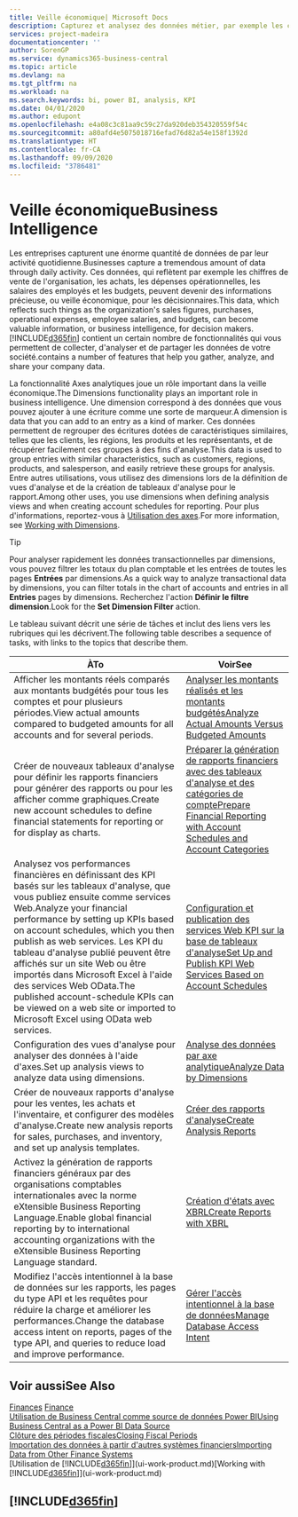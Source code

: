 ```yaml
---
title: Veille économique| Microsoft Docs
description: Capturez et analysez des données métier, par exemple les chiffres de vente de l'organisation, les achats, les dépenses opérationnelles, les salaires des employés et les budgets, peuvent être des informations précieuses, pour la veille économique ou pour les décisionnaires.
services: project-madeira
documentationcenter: ''
author: SorenGP
ms.service: dynamics365-business-central
ms.topic: article
ms.devlang: na
ms.tgt_pltfrm: na
ms.workload: na
ms.search.keywords: bi, power BI, analysis, KPI
ms.date: 04/01/2020
ms.author: edupont
ms.openlocfilehash: e4a08c3c81aa9c59c27da920deb354320559f54c
ms.sourcegitcommit: a80afd4e5075018716efad76d82a54e158f1392d
ms.translationtype: HT
ms.contentlocale: fr-CA
ms.lasthandoff: 09/09/2020
ms.locfileid: "3786481"
---
```

# <a name="business-intelligence"></a><span data-ttu-id="ef25a-103">Veille économique</span><span class="sxs-lookup"><span data-stu-id="ef25a-103">Business Intelligence</span></span>
<span data-ttu-id="ef25a-104">Les entreprises capturent une énorme quantité de données de par leur activité quotidienne.</span><span class="sxs-lookup"><span data-stu-id="ef25a-104">Businesses capture a tremendous amount of data through daily activity.</span></span> <span data-ttu-id="ef25a-105">Ces données, qui reflètent par exemple les chiffres de vente de l'organisation, les achats, les dépenses opérationnelles, les salaires des employés et les budgets, peuvent devenir des informations précieuse, ou veille économique, pour les décisionnaires.</span><span class="sxs-lookup"><span data-stu-id="ef25a-105">This data, which reflects such things as the organization's sales figures, purchases, operational expenses, employee salaries, and budgets, can become valuable information, or business intelligence, for decision makers.</span></span> [!INCLUDE[d365fin](includes/d365fin_md.md)] <span data-ttu-id="ef25a-106">contient un certain nombre de fonctionnalités qui vous permettent de collecter, d'analyser et de partager les données de votre société.</span><span class="sxs-lookup"><span data-stu-id="ef25a-106">contains a number of features that help you gather, analyze, and share your company data.</span></span>

<span data-ttu-id="ef25a-107">La fonctionnalité Axes analytiques joue un rôle important dans la veille économique.</span><span class="sxs-lookup"><span data-stu-id="ef25a-107">The Dimensions functionality plays an important role in business intelligence.</span></span> <span data-ttu-id="ef25a-108">Une dimension correspond à des données que vous pouvez ajouter à une écriture comme une sorte de marqueur.</span><span class="sxs-lookup"><span data-stu-id="ef25a-108">A dimension is data that you can add to an entry as a kind of marker.</span></span> <span data-ttu-id="ef25a-109">Ces données permettent de regrouper des écritures dotées de caractéristiques similaires, telles que les clients, les régions, les produits et les représentants, et de récupérer facilement ces groupes à des fins d'analyse.</span><span class="sxs-lookup"><span data-stu-id="ef25a-109">This data is used to group entries with similar characteristics, such as customers, regions, products, and salesperson, and easily retrieve these groups for analysis.</span></span> <span data-ttu-id="ef25a-110">Entre autres utilisations, vous utilisez des dimensions lors de la définition de vues d'analyse et de la création de tableaux d'analyse pour le rapport.</span><span class="sxs-lookup"><span data-stu-id="ef25a-110">Among other uses, you use dimensions  when defining analysis views and when creating account schedules for reporting.</span></span> <span data-ttu-id="ef25a-111">Pour plus d'informations, reportez-vous à [Utilisation des axes](finance-dimensions.md).</span><span class="sxs-lookup"><span data-stu-id="ef25a-111">For more information, see [Working with Dimensions](finance-dimensions.md).</span></span>

> [!TIP]
> <span data-ttu-id="ef25a-112">Pour analyser rapidement les données transactionnelles par dimensions, vous pouvez filtrer les totaux du plan comptable et les entrées de toutes les pages **Entrées** par dimensions.</span><span class="sxs-lookup"><span data-stu-id="ef25a-112">As a quick way to analyze transactional data by dimensions, you can filter totals in the chart of accounts and entries in all **Entries** pages by dimensions.</span></span> <span data-ttu-id="ef25a-113">Recherchez l'action **Définir le filtre dimension**.</span><span class="sxs-lookup"><span data-stu-id="ef25a-113">Look for the **Set Dimension Filter** action.</span></span>  

<span data-ttu-id="ef25a-114">Le tableau suivant décrit une série de tâches et inclut des liens vers les rubriques qui les décrivent.</span><span class="sxs-lookup"><span data-stu-id="ef25a-114">The following table describes a sequence of tasks, with links to the topics that describe them.</span></span>  

| <span data-ttu-id="ef25a-115">À</span><span class="sxs-lookup"><span data-stu-id="ef25a-115">To</span></span> | <span data-ttu-id="ef25a-116">Voir</span><span class="sxs-lookup"><span data-stu-id="ef25a-116">See</span></span> |
| --- | --- |
|<span data-ttu-id="ef25a-117">Afficher les montants réels comparés aux montants budgétés pour tous les comptes et pour plusieurs périodes.</span><span class="sxs-lookup"><span data-stu-id="ef25a-117">View actual amounts compared to budgeted amounts for all accounts and for several periods.</span></span>|[<span data-ttu-id="ef25a-118">Analyser les montants réalisés et les montants budgétés</span><span class="sxs-lookup"><span data-stu-id="ef25a-118">Analyze Actual Amounts Versus Budgeted Amounts</span></span>](bi-how-analyze-actual-versus-budget.md)|
|<span data-ttu-id="ef25a-119">Créer de nouveaux tableaux d'analyse pour définir les rapports financiers pour générer des rapports ou pour les afficher comme graphiques.</span><span class="sxs-lookup"><span data-stu-id="ef25a-119">Create new account schedules to define financial statements for reporting or for display as charts.</span></span>|[<span data-ttu-id="ef25a-120">Préparer la génération de rapports financiers avec des tableaux d'analyse et des catégories de compte</span><span class="sxs-lookup"><span data-stu-id="ef25a-120">Prepare Financial Reporting with Account Schedules and Account Categories</span></span>](bi-how-work-account-schedule.md)|
|<span data-ttu-id="ef25a-121">Analysez vos performances financières en définissant des KPI basés sur les tableaux d'analyse, que vous publiez ensuite comme services Web.</span><span class="sxs-lookup"><span data-stu-id="ef25a-121">Analyze your financial performance by setting up KPIs based on account schedules, which you then publish as web services.</span></span> <span data-ttu-id="ef25a-122">Les KPI du tableau d'analyse publié peuvent être affichés sur un site Web ou être importés dans Microsoft Excel à l'aide des services Web OData.</span><span class="sxs-lookup"><span data-stu-id="ef25a-122">The published account-schedule KPIs can be viewed on a web site or imported to Microsoft Excel using OData web services.</span></span>|[<span data-ttu-id="ef25a-123">Configuration et publication des services Web KPI sur la base de tableaux d'analyse</span><span class="sxs-lookup"><span data-stu-id="ef25a-123">Set Up and Publish KPI Web Services Based on Account Schedules</span></span>](bi-how-to-set-up-and-publish-kpi-web-services-based-on-account-schedules.md)|
|<span data-ttu-id="ef25a-124">Configuration des vues d'analyse pour analyser des données à l'aide d'axes.</span><span class="sxs-lookup"><span data-stu-id="ef25a-124">Set up analysis views to analyze data using dimensions.</span></span>|[<span data-ttu-id="ef25a-125">Analyse des données par axe analytique</span><span class="sxs-lookup"><span data-stu-id="ef25a-125">Analyze Data by Dimensions</span></span>](bi-how-analyze-data-dimension.md)|
|<span data-ttu-id="ef25a-126">Créer de nouveaux rapports d'analyse pour les ventes, les achats et l'inventaire, et configurer des modèles d'analyse.</span><span class="sxs-lookup"><span data-stu-id="ef25a-126">Create new analysis reports for sales, purchases, and inventory, and set up analysis templates.</span></span>|[<span data-ttu-id="ef25a-127">Créer des rapports d'analyse</span><span class="sxs-lookup"><span data-stu-id="ef25a-127">Create Analysis Reports</span></span>](bi-how-create-analysis-views-reports.md)|
|<span data-ttu-id="ef25a-128">Activez la génération de rapports financiers généraux par des organisations comptables internationales avec la norme eXtensible Business Reporting Language.</span><span class="sxs-lookup"><span data-stu-id="ef25a-128">Enable global financial reporting by to international accounting organizations with the eXtensible Business Reporting Language standard.</span></span>|[<span data-ttu-id="ef25a-129">Création d'états avec XBRL</span><span class="sxs-lookup"><span data-stu-id="ef25a-129">Create Reports with XBRL</span></span>](bi-create-reports-with-xbrl.md)|
|<span data-ttu-id="ef25a-130">Modifiez l'accès intentionnel à la base de données sur les rapports, les pages du type API et les requêtes pour réduire la charge et améliorer les performances.</span><span class="sxs-lookup"><span data-stu-id="ef25a-130">Change the database access intent on reports, pages of the type API, and queries to reduce load and improve performance.</span></span>|[<span data-ttu-id="ef25a-131">Gérer l'accès intentionnel à la base de données</span><span class="sxs-lookup"><span data-stu-id="ef25a-131">Manage Database Access Intent</span></span>](admin-data-access-intent.md)|

## <a name="see-also"></a><span data-ttu-id="ef25a-132">Voir aussi</span><span class="sxs-lookup"><span data-stu-id="ef25a-132">See Also</span></span>
<span data-ttu-id="ef25a-133">[Finances](finance.md)  </span><span class="sxs-lookup"><span data-stu-id="ef25a-133">[Finance](finance.md)  </span></span>  
[<span data-ttu-id="ef25a-134">Utilisation de Business Central comme source de données Power BI</span><span class="sxs-lookup"><span data-stu-id="ef25a-134">Using Business Central as a Power BI Data Source</span></span>](across-how-use-financials-data-source-powerbi.md)  
[<span data-ttu-id="ef25a-135">Clôture des périodes fiscales</span><span class="sxs-lookup"><span data-stu-id="ef25a-135">Closing Fiscal Periods</span></span>](year-close-years-periods.md)  
[<span data-ttu-id="ef25a-136">Importation des données à partir d'autres systèmes financiers</span><span class="sxs-lookup"><span data-stu-id="ef25a-136">Importing Data from Other Finance Systems</span></span>](across-import-data-configuration-packages.md)  
<span data-ttu-id="ef25a-137">[Utilisation de [!INCLUDE[d365fin](includes/d365fin_md.md)]](ui-work-product.md)</span><span class="sxs-lookup"><span data-stu-id="ef25a-137">[Working with [!INCLUDE[d365fin](includes/d365fin_md.md)]](ui-work-product.md)</span></span>

## [!INCLUDE[d365fin](includes/free_trial_md.md)]  
